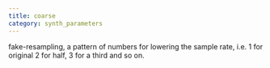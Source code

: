 ```yaml
---
title: coarse
category: synth_parameters
---
```

fake-resampling, a pattern of numbers for lowering the sample rate, i.e. 1 for original 2 for half, 3 for a third and so on.
